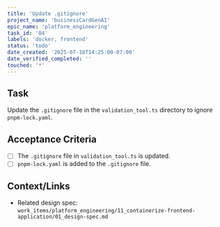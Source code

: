 ```yaml
---
title: 'Update .gitignore'
project_name: 'businessCardGenAI'
epic_name: 'platform_engineering'
task_id: '04'
labels: 'docker, frontend'
status: 'todo'
date_created: '2025-07-18T14:25:00-07:00'
date_verified_completed: ''
touched: '*'
---
```


## Task

Update the `.gitignore` file in the `validation_tool.ts` directory to ignore `pnpm-lock.yaml`.

## Acceptance Criteria

- [ ] The `.gitignore` file in `validation_tool.ts` is updated.
- [ ] `pnpm-lock.yaml` is added to the `.gitignore` file.

## Context/Links

- Related design spec: `work_items/platform_engineering/11_containerize-frontend-application/01_design-spec.md`
